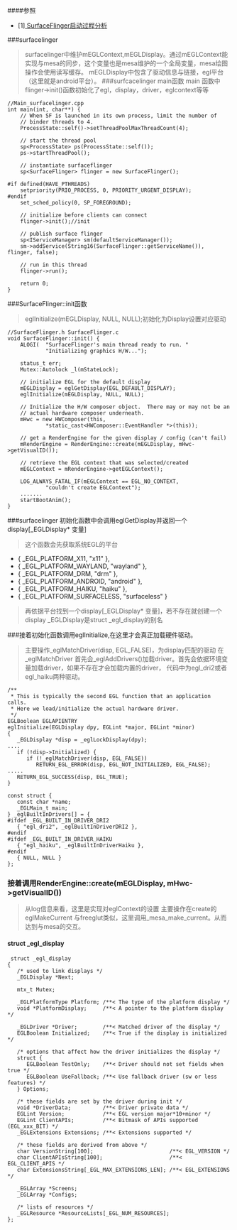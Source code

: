 ####参照
- [1][ SurfaceFlinger启动过程分析](http://blog.chinaunix.net/uid-29043620-id-4859377.html)

###surfacelinger
> surfacelinger中维护mEGLContext,mEGLDisplay。通过mEGLContext能实现与mesa的同步，这个变量也是mesa维护的一个全局变量，mesa绘图操作会使用读写缓存。
> mEGLDisplay中包含了驱动信息与链接，egl平台（这里就是android平台）。
###surfcacelinger main函数
> main 函数中flinger->init()函数初始化了egl，display，driver，eglcontext等等


	//Main_surfacelinger.cpp
	int main(int, char**) {
	    // When SF is launched in its own process, limit the number of
	    // binder threads to 4.
	    ProcessState::self()->setThreadPoolMaxThreadCount(4);
	
	    // start the thread pool
	    sp<ProcessState> ps(ProcessState::self());
	    ps->startThreadPool();
	
	    // instantiate surfaceflinger
	    sp<SurfaceFlinger> flinger = new SurfaceFlinger();
	
	#if defined(HAVE_PTHREADS)
	    setpriority(PRIO_PROCESS, 0, PRIORITY_URGENT_DISPLAY);
	#endif
	    set_sched_policy(0, SP_FOREGROUND);
	
	    // initialize before clients can connect
	    flinger->init();//init
	
	    // publish surface flinger
	    sp<IServiceManager> sm(defaultServiceManager());
	    sm->addService(String16(SurfaceFlinger::getServiceName()), flinger, false);
	
	    // run in this thread
	    flinger->run();
	
	    return 0;
	}


###SurfaceFlinger::init函数


> eglInitialize(mEGLDisplay, NULL, NULL);初始化为Display设置对应驱动


	//SurfaceFlinger.h SurfaceFlinger.c
	void SurfaceFlinger::init() {
	    ALOGI(  "SurfaceFlinger's main thread ready to run. "
	            "Initializing graphics H/W...");
	
	    status_t err;
	    Mutex::Autolock _l(mStateLock);
	
	    // initialize EGL for the default display
	    mEGLDisplay = eglGetDisplay(EGL_DEFAULT_DISPLAY);
	    eglInitialize(mEGLDisplay, NULL, NULL);
	
	    // Initialize the H/W composer object.  There may or may not be an
	    // actual hardware composer underneath.
	    mHwc = new HWComposer(this,
	            *static_cast<HWComposer::EventHandler *>(this));
	
	    // get a RenderEngine for the given display / config (can't fail)
	    mRenderEngine = RenderEngine::create(mEGLDisplay, mHwc->getVisualID());
	
	    // retrieve the EGL context that was selected/created
	    mEGLContext = mRenderEngine->getEGLContext();
	
	    LOG_ALWAYS_FATAL_IF(mEGLContext == EGL_NO_CONTEXT,
	            "couldn't create EGLContext");
	    .......
	    startBootAnim();
	}

###surfacelinger 初始化函数中会调用eglGetDisplay并返回一个display[_EGLDisplay* 变量]
> 这个函数会先获取系统EGL的平台

- { _EGL_PLATFORM_X11, "x11" },
- { _EGL_PLATFORM_WAYLAND, "wayland" },
- { _EGL_PLATFORM_DRM, "drm" },
- { _EGL_PLATFORM_ANDROID, "android" },
- { _EGL_PLATFORM_HAIKU, "haiku" },
- { _EGL_PLATFORM_SURFACELESS, "surfaceless" }

> 再依据平台找到一个display[_EGLDisplay* 变量]，若不存在就创建一个display
> _EGLDisplay是struct _egl_display的别名



###接着初始化函数调用eglInitialize,在这里才会真正加载硬件驱动。
> 主要操作_eglMatchDriver(disp, EGL_FALSE)，为display匹配的驱动
> 在_eglMatchDriver 首先会_eglAddDrivers()加载driver。首先会依据环境变量加载driver，如果不存在才会加载内置的driver，
代码中为egl_dri2或者egl_haiku两种驱动。


	/**
	 * This is typically the second EGL function that an application calls.
	 * Here we load/initialize the actual hardware driver.
	 */
	EGLBoolean EGLAPIENTRY
	eglInitialize(EGLDisplay dpy, EGLint *major, EGLint *minor)
	{
	   _EGLDisplay *disp = _eglLockDisplay(dpy);
	....
	   if (!disp->Initialized) {
	      if (!_eglMatchDriver(disp, EGL_FALSE))
	         RETURN_EGL_ERROR(disp, EGL_NOT_INITIALIZED, EGL_FALSE);
	.....
	   RETURN_EGL_SUCCESS(disp, EGL_TRUE);
	}
	
	const struct {
	   const char *name;
	   _EGLMain_t main;
	} _eglBuiltInDrivers[] = {
	#ifdef _EGL_BUILT_IN_DRIVER_DRI2
	   { "egl_dri2", _eglBuiltInDriverDRI2 },
	#endif
	#ifdef _EGL_BUILT_IN_DRIVER_HAIKU
	   { "egl_haiku", _eglBuiltInDriverHaiku },
	#endif
	   { NULL, NULL }
	};


### 接着调用RenderEngine::create(mEGLDisplay, mHwc->getVisualID())

> 从log信息来看，这里是实现对eglContext的设置
> 主要操作在create的eglMakeCurrent
> 与freeglut类似，这里调用_mesa_make_current。从而达到与mesa的交互。




#### struct _egl_display

	 struct _egl_display
	{
	   /* used to link displays */
	   _EGLDisplay *Next;
	
	   mtx_t Mutex;
	
	   _EGLPlatformType Platform; /**< The type of the platform display */
	   void *PlatformDisplay;     /**< A pointer to the platform display */
	
	   _EGLDriver *Driver;        /**< Matched driver of the display */
	   EGLBoolean Initialized;    /**< True if the display is initialized */
	
	   /* options that affect how the driver initializes the display */
	   struct {
	      EGLBoolean TestOnly;    /**< Driver should not set fields when true */
	      EGLBoolean UseFallback; /**< Use fallback driver (sw or less features) */
	   } Options;
	
	   /* these fields are set by the driver during init */
	   void *DriverData;          /**< Driver private data */
	   EGLint Version;            /**< EGL version major*10+minor */
	   EGLint ClientAPIs;         /**< Bitmask of APIs supported (EGL_xxx_BIT) */
	   _EGLExtensions Extensions; /**< Extensions supported */
	
	   /* these fields are derived from above */
	   char VersionString[100];                        /**< EGL_VERSION */
	   char ClientAPIsString[100];                     /**< EGL_CLIENT_APIS */
	   char ExtensionsString[_EGL_MAX_EXTENSIONS_LEN]; /**< EGL_EXTENSIONS */
	
	   _EGLArray *Screens;
	   _EGLArray *Configs;
	
	   /* lists of resources */
	   _EGLResource *ResourceLists[_EGL_NUM_RESOURCES];
	};